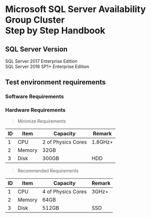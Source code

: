 # Microsoft SQL Server Availability Group Cluster<br/>Step by Step Handbook

## SQL Server Version
SQL Server 2017 Enterprise Edition<br/>
SQL Server 2016 SP1+ Enterprise Edition

## Test environment requirements
### Software Requirements


### Hardware Requirements
> Minimize Requirements

| ID | Item | Capacity | Remark |
| --- | --- | --- | --- |
| 1 | CPU | 2 of Physics Cores | 1.8GHz+ |
| 2 | Memory | 32GB | |
| 3 | Disk | 300GB | HDD |

> Recommended Requirements

| ID | Item | Capacity | Remark |
| --- | --- | --- | --- |
| 1 | CPU | 4 of Physics Cores | 3GHz+ |
| 2 | Memory | 64GB | |
| 3 | Disk | 512GB | SSD |